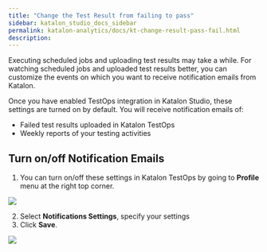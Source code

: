 ```yaml
---
title: "Change the Test Result from failing to pass" 
sidebar: katalon_studio_docs_sidebar
permalink: katalon-analytics/docs/kt-change-result-pass-fail.html
description: 
---
```

Executing scheduled jobs and uploading test results may take a while. For watching scheduled jobs and uploaded test results better, you can customize the events on which you want to receive notification emails from Katalon.

Once you have enabled TestOps integration in Katalon Studio, these settings are turned on by default. You will receive notification emails of:

* Failed test results uploaded in Katalon TestOps
* Weekly reports of your testing activities

## Turn on/off Notification Emails

1. You can turn on/off these settings in Katalon TestOps by going to **Profile** menu at the right top corner.

![](https://github.com/katalon-studio/docs-images/blob/master/katalon-analytics/docs/configure-notification-emails/your-profile.png)

2. Select **Notifications Settings**, specify your settings  
3. Click **Save**.

![](https://github.com/katalon-studio/docs-images/blob/master/katalon-analytics/docs/configure-notification-emails/config-email.png)
